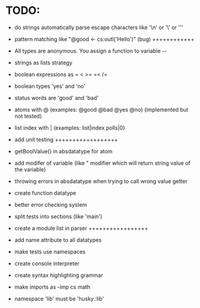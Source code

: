# TODO:

* do strings automatically parse escape characters like '\n' or '\\' or '\''

* pattern matching like "@good <- cs:outl('Hello')" (bug) ++++++++++++

* All types are anonymous. You assign a function to variable --

* strings as lists strategy

* boolean expressions as = < >= =< /=

* boolean types 'yes' and 'no'

* status words are 'good' and 'bad'

* atoms with @ (examples: @good @bad @yes @no) (implemented but not tested)

* list index with | (examples: list|index polls|0)

* add unit testing ++++++++++++++++++

* getBoolValue() in absdatatype for atom

* add modifer of variable (like " modifier which will return string value of the variable)

* throwing errors in absdatatype when trying to call wrong value getter

* create function datatype

* better error checking system

* split tests into sections (like 'main')

* create a module list in parser +++++++++++++++++

* add name attribute to all datatypes

* make tests use namespaces

* create console interpreter

* create syntax highlighting grammar

* make imports as
        -imp
            cs
            math

* namespace 'lib' must be 'husky::lib'
